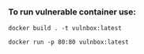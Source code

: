 ### To run vulnerable container use:

`docker build . -t vulnbox:latest`

`docker run -p 80:80 vulnbox:latest`
